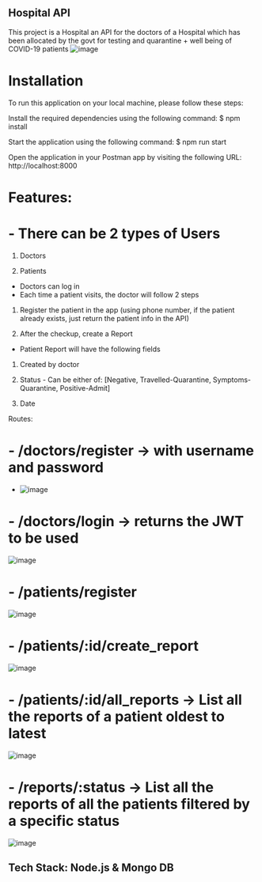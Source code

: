 ## Hospital API
This project is a Hospital an API for the doctors of a Hospital which has been allocated by the
govt for testing and quarantine + well being of COVID-19 patients
![image](https://github.com/pk1114585/HospitalApi/assets/45114125/b9abde16-5bc8-4aaf-9019-5e6090db6e1b)

# Installation

To run this application on your local machine, please follow these steps:

Install the required dependencies using the following command: $ npm install

Start the application using the following command: $ npm run start

Open the application in your Postman app by visiting the following URL: http://localhost:8000

# Features:

# - There can be 2 types of Users

1. Doctors

2. Patients

- Doctors can log in
- Each time a patient visits, the doctor will follow 2 steps
 
1. Register the patient in the app (using phone number, if the patient already exists, just
return the patient info in the API)

2. After the checkup, create a Report
- Patient Report will have the following fields

1. Created by doctor

2. Status - Can be either of: [Negative, Travelled-Quarantine, Symptoms-Quarantine,
Positive-Admit]

3. Date


Routes:

# - /doctors/register → with username and password
- ![image](https://github.com/pk1114585/HospitalApi/assets/45114125/f581f3e9-2f91-45bf-8992-39cd7de71d52)

# - /doctors/login → returns the JWT to be used
![image](https://github.com/pk1114585/HospitalApi/assets/45114125/2d2b55f0-d81e-42ea-a592-f8dfed994861)

# - /patients/register
![image](https://github.com/pk1114585/HospitalApi/assets/45114125/d2080c74-42b4-4693-80d0-c2a4b40d8284)

# - /patients/:id/create_report
![image](https://github.com/pk1114585/HospitalApi/assets/45114125/e2479862-4a2d-45af-90e5-efd81fe8770e)

# - /patients/:id/all_reports → List all the reports of a patient oldest to latest
![image](https://github.com/pk1114585/HospitalApi/assets/45114125/c4be332c-5a2f-4b8e-86a8-fc14745df648)

# - /reports/:status → List all the reports of all the patients filtered by a specific status
![image](https://github.com/pk1114585/HospitalApi/assets/45114125/ce2cf802-96ad-40b2-b5a3-75e31790df52)

## Tech Stack: Node.js &amp; Mongo DB
